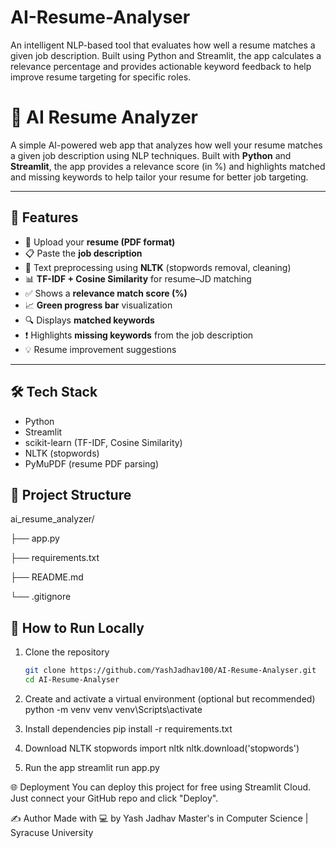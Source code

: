 # AI-Resume-Analyser
An intelligent NLP-based tool that evaluates how well a resume matches a given job description. Built using Python and Streamlit, the app calculates a relevance percentage and provides actionable keyword feedback to help improve resume targeting for specific roles.

# 🧠 AI Resume Analyzer

A simple AI-powered web app that analyzes how well your resume matches a given job description using NLP techniques. Built with **Python** and **Streamlit**, the app provides a relevance score (in %) and highlights matched and missing keywords to help tailor your resume for better job targeting.

---

## 🚀 Features

- 📄 Upload your **resume (PDF format)**
- 📋 Paste the **job description**
- 🧠 Text preprocessing using **NLTK** (stopwords removal, cleaning)
- 📊 **TF-IDF + Cosine Similarity** for resume–JD matching
- ✅ Shows a **relevance match score (%)**
- 📈 **Green progress bar** visualization
- 🔍 Displays **matched keywords**
- ❗ Highlights **missing keywords** from the job description
- 💡 Resume improvement suggestions

---

## 🛠️ Tech Stack

- Python
- Streamlit
- scikit-learn (TF-IDF, Cosine Similarity)
- NLTK (stopwords)
- PyMuPDF (resume PDF parsing)

## 📂 Project Structure

ai_resume_analyzer/

├── app.py

├── requirements.txt

├── README.md

└── .gitignore

## 🧪 How to Run Locally

1. Clone the repository  
   ```bash
   git clone https://github.com/YashJadhav100/AI-Resume-Analyser.git
   cd AI-Resume-Analyser
   
2. Create and activate a virtual environment (optional but recommended)
   python -m venv venv
   venv\Scripts\activate

3. Install dependencies
   pip install -r requirements.txt

4. Download NLTK stopwords
   import nltk
   nltk.download('stopwords')

5. Run the app
   streamlit run app.py

🌐 Deployment
You can deploy this project for free using Streamlit Cloud. Just connect your GitHub repo and click "Deploy".

✍️ Author
Made with 💻 by Yash Jadhav
Master's in Computer Science | Syracuse University
